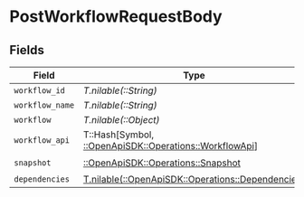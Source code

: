 # PostWorkflowRequestBody


## Fields

| Field                                                                                            | Type                                                                                             | Required                                                                                         | Description                                                                                      |
| ------------------------------------------------------------------------------------------------ | ------------------------------------------------------------------------------------------------ | ------------------------------------------------------------------------------------------------ | ------------------------------------------------------------------------------------------------ |
| `workflow_id`                                                                                    | *T.nilable(::String)*                                                                            | :heavy_minus_sign:                                                                               | N/A                                                                                              |
| `workflow_name`                                                                                  | *T.nilable(::String)*                                                                            | :heavy_minus_sign:                                                                               | N/A                                                                                              |
| `workflow`                                                                                       | *T.nilable(::Object)*                                                                            | :heavy_minus_sign:                                                                               | N/A                                                                                              |
| `workflow_api`                                                                                   | T::Hash[Symbol, [::OpenApiSDK::Operations::WorkflowApi](../../models/operations/workflowapi.md)] | :heavy_check_mark:                                                                               | N/A                                                                                              |
| `snapshot`                                                                                       | [::OpenApiSDK::Operations::Snapshot](../../models/operations/snapshot.md)                        | :heavy_check_mark:                                                                               | N/A                                                                                              |
| `dependencies`                                                                                   | [T.nilable(::OpenApiSDK::Operations::Dependencies)](../../models/operations/dependencies.md)     | :heavy_minus_sign:                                                                               | N/A                                                                                              |